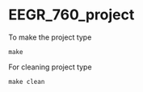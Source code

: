 # EEGR_760_project

To make the project type
```
make
```
For cleaning project type 
``` 
make clean
```
